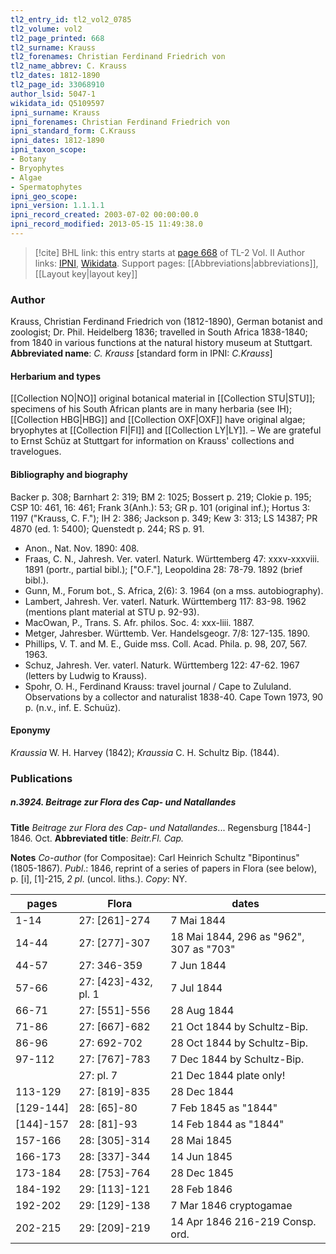 ```yaml
---
tl2_entry_id: tl2_vol2_0785
tl2_volume: vol2
tl2_page_printed: 668
tl2_surname: Krauss
tl2_forenames: Christian Ferdinand Friedrich von
tl2_name_abbrev: C. Krauss
tl2_dates: 1812-1890
tl2_page_id: 33068910
author_lsid: 5047-1
wikidata_id: Q5109597
ipni_surname: Krauss
ipni_forenames: Christian Ferdinand Friedrich von
ipni_standard_form: C.Krauss
ipni_dates: 1812-1890
ipni_taxon_scope: 
- Botany
- Bryophytes
- Algae
- Spermatophytes
ipni_geo_scope: 
ipni_version: 1.1.1.1
ipni_record_created: 2003-07-02 00:00:00.0
ipni_record_modified: 2013-05-15 11:49:38.0
---
```


> [!cite] BHL link: this entry starts at [page 668](https://www.biodiversitylibrary.org/page/33068910) of TL-2 Vol. II
> Author links: [IPNI](https://www.ipni.org/a/5047-1), [Wikidata](https://www.wikidata.org/wiki/Q5109597). Support pages: [[Abbreviations|abbreviations]], [[Layout key|layout key]]

### Author

Krauss, Christian Ferdinand Friedrich von (1812-1890), German botanist and zoologist; Dr. Phil. Heidelberg 1836; travelled in South Africa 1838-1840; from 1840 in various functions at the natural history museum at Stuttgart. 
**Abbreviated name**: *C. Krauss* \[standard form in IPNI: *C.Krauss*\]

#### Herbarium and types

[[Collection NO|NO]] original botanical material in [[Collection STU|STU]]; specimens of his South African plants are in many herbaria (see IH); [[Collection HBG|HBG]] and [[Collection OXF|OXF]] have original algae; bryophytes at [[Collection FI|FI]] and [[Collection LY|LY]]. – We are grateful to Ernst Schüz at Stuttgart for information on Krauss' collections and travelogues.

#### Bibliography and biography

Backer p. 308; Barnhart 2: 319; BM 2: 1025; Bossert p. 219; Clokie p. 195; CSP 10: 461, 16: 461; Frank 3(Anh.): 53; GR p. 101 (original inf.); Hortus 3: 1197 ("Krauss, C. F."); IH 2: 386; Jackson p. 349; Kew 3: 313; LS 14387; PR 4870 (ed. 1: 5400); Quenstedt p. 244; RS p. 91.
- Anon., Nat. Nov. 1890: 408.
- Fraas, C. N., Jahresh. Ver. vaterl. Naturk. Württemberg 47: xxxv-xxxviii. 1891 (portr., partial bibl.); \["O.F."\], Leopoldina 28: 78-79. 1892 (brief bibl.).
- Gunn, M., Forum bot., S. Africa, 2(6): 3. 1964 (on a mss. autobiography).
- Lambert, Jahresh. Ver. vaterl. Naturk. Württemberg 117: 83-98. 1962 (mentions plant material at STU p. 92-93).
- MacOwan, P., Trans. S. Afr. philos. Soc. 4: xxx-liii. 1887.
- Metger, Jahresber. Württemb. Ver. Handelsgeogr. 7/8: 127-135. 1890.
- Phillips, V. T. and M. E., Guide mss. Coll. Acad. Phila. p. 98, 207, 567. 1963.
- Schuz, Jahresh. Ver. vaterl. Naturk. Württemberg 122: 47-62. 1967 (letters by Ludwig to Krauss).
- Spohr, O. H., Ferdinand Krauss: travel journal / Cape to Zululand. Observations by a collector and naturalist 1838-40. Cape Town 1973, 90 p. (n.v., inf. E. Schuüz).

#### Eponymy

*Kraussia* W. H. Harvey (1842); *Kraussia* C. H. Schultz Bip. (1844).

### Publications

##### n.3924. Beitrage zur Flora des Cap- und Natallandes

**Title**
*Beitrage zur Flora des Cap- und Natallandes*... Regensburg \[1844-\] 1846. Oct.
**Abbreviated title**: *Beitr.Fl. Cap.*

**Notes**
*Co-author* (for Compositae): Carl Heinrich Schultz "Bipontinus" (1805-1867).
*Publ*.: 1846, reprint of a series of papers in Flora (see below), p. \[i\], \[1\]-215, *2 pl*. (uncol. liths.). *Copy*: NY.

|pages	|Flora	|dates|
|---	|---	|---	|
|1-14	|27: \[261\]-274	|7 Mai 1844|
|14-44	|27: \[277\]-307	|18 Mai 1844, 296 as "962", 307 as "703"|
|44-57	|27: 346-359	|7 Jun 1844|
|57-66	|27: \[423\]-432, pl. 1	|7 Jul 1844|
|66-71	|27: \[551\]-556	|28 Aug 1844|
|71-86	|27: \[667\]-682	|21 Oct 1844 by Schultz-Bip.|
|86-96	|27: 692-702	|28 Oct 1844 by Schultz-Bip.|
|97-112	|27: \[767\]-783	|7 Dec 1844 by Schultz-Bip.|
|	|27: pl. 7	|21 Dec 1844 plate only!|
|113-129	|27: \[819\]-835	|28 Dec 1844|
|\[129-144\]	|28: \[65\]-80	|7 Feb 1845 as "1844"|
|\[144\]-157	|28: \[81\]-93	|14 Feb 1844 as "1844"|
|157-166	|28: \[305\]-314	|28 Mai 1845|
|166-173	|28: \[337\]-344	|14 Jun 1845|
|173-184	|28: \[753\]-764	|28 Dec 1845|
|184-192	|29: \[113\]-121	|28 Feb 1846|
|192-202	|29: \[129\]-138	|7 Mar 1846 cryptogamae|
|202-215	|29: \[209\]-219	|14 Apr 1846 216-219 Consp. ord.|

